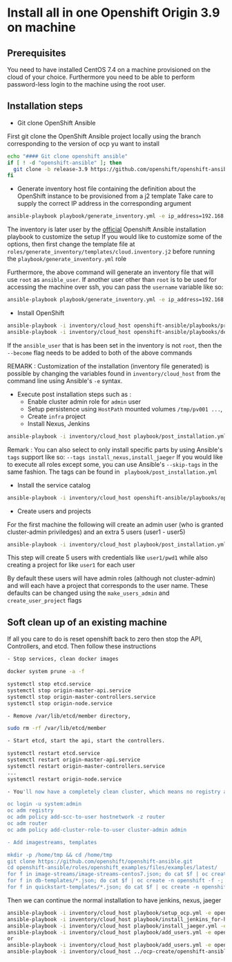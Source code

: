 # Install all in one Openshift Origin 3.9 on machine

## Prerequisites

You need to have installed CentOS 7.4 on a machine provisioned on the cloud of your choice.
Furthermore you need to be able to perform password-less login to the machine using the root user.

## Installation steps

- Git clone OpenShift Ansible

First git clone the OpenShift Ansible project locally using the branch corresponding to the version of ocp yu want to install

```bash
echo "#### Git clone openshift ansible"
if [ ! -d "openshift-ansible" ]; then
  git clone -b release-3.9 https://github.com/openshift/openshift-ansible.git
fi
```

- Generate inventory host file containing the definition about the OpenShift instance to be provisioned from a j2 template
Take care to supply the correct IP address in the corresponding argument

```bash
ansible-playbook playbook/generate_inventory.yml -e ip_address=192.168.99.50 -e openshift_origin_version=3.9
```

The inventory is later user by the [official](https://github.com/openshift/openshift-ansible) Openshift Ansible installation playbook to customize the setup
If you would like to customize some of the options, then first change the template file at `roles/generate_inventory/templates/cloud.inventory.j2`
before running the `playbook/generate_inventory.yml` role

Furthermore, the above command will generate an inventory file that will use `root` as `ansible_user`.
If another user other than `root` is to be used for accessing the machine over ssh, you can pass the `username` variable like so:

```bash
ansible-playbook playbook/generate_inventory.yml -e ip_address=192.168.99.50 -e openshift_origin_version=3.9 -e username=centos
```

- Install OpenShift

```bash
ansible-playbook -i inventory/cloud_host openshift-ansible/playbooks/prerequisites.yml
ansible-playbook -i inventory/cloud_host openshift-ansible/playbooks/deploy_cluster.yml
```

If the `ansible_user` that is has been set in the inventory is not `root`, then the `--become` flag needs to be added to both
of the above commands 

REMARK : Customization of the installation (inventory file generated) is possible by changing the variables found in `inventory/cloud_host` from the command line using Ansible's `-e` syntax.

- Execute post installation steps such as : 
  - Enable cluster admin role for `admin` user
  - Setup persistence using `HostPath` mounted volumes `/tmp/pv001 ...`,
  - Create `infra` project
  - Install Nexus, Jenkins 
 

```bash
ansible-playbook -i inventory/cloud_host playbook/post_installation.yml -e openshift_admin_pwd=admin --tags "enable_cluster_admin,persistence"
```

Remark : You can also select to only install specific parts by using Ansible's `tags` support like so: `--tags install_nexus,install_jaeger`
If you would like to execute all roles except some, you can use Ansible's `--skip-tags` in the same fashion. 
The tags can be found in ` playbook/post_installation.yml`

- Install the service catalog
```bash
ansible-playbook -i inventory/cloud_host openshift-ansible/playbooks/openshift-service-catalog/config.yml
```

- Create users and projects

For the first machine the following will create an admin user (who is granted cluster-admin priviledges) and an extra 5 users (user1 - user5)

```bash
ansible-playbook -i inventory/cloud_host playbook/post_installation.yml -e openshift_node=masters --tags identity_provider,enable_cluster_admin,add_extra_users -e number_of_extra_users=5 -e first_extra_user_offset=1 -e openshift_admin_pwd=admin
```

This step will create 5 users with credentials like `user1/pwd1` while also creating a project for like `user1` for each user

By default these users will have admin roles (although not cluster-admin) and will each have a project that corresponds to the user name.
These defaults can be changed using the `make_users_admin` and `create_user_project` flags 

## Soft clean up of an existing machine

If all you care to do is reset openshift back to zero then stop the API, Controllers, and etcd. Then follow these instructions

```bash
- Stop services, clean docker images

docker system prune -a -f

systemctl stop etcd.service
systemctl stop origin-master-api.service
systemctl stop origin-master-controllers.service
systemctl stop origin-node.service

- Remove /var/lib/etcd/member directory,

sudo rm -rf /var/lib/etcd/member

- Start etcd, start the api, start the controllers.

systemctl restart etcd.service
systemctl restart origin-master-api.service
systemctl restart origin-master-controllers.service
...
systemctl restart origin-node.service

- You'll now have a completely clean cluster, which means no registry and router but you can re-add those with

oc login -u system:admin
oc adm registry
oc adm policy add-scc-to-user hostnetwork -z router
oc adm router
oc adm policy add-cluster-role-to-user cluster-admin admin

- Add imagestreams, templates

mkdir -p /home/tmp && cd /home/tmp
git clone https://github.com/openshift/openshift-ansible.git
cd openshift-ansible/roles/openshift_examples/files/examples/latest/
for f in image-streams/image-streams-centos7.json; do cat $f | oc create -n openshift -f -; done
for f in db-templates/*.json; do cat $f | oc create -n openshift -f -; done
for f in quickstart-templates/*.json; do cat $f | oc create -n openshift -f -; done
```

Then we can continue the normal installation to have jenkins, nexus, jaeger

```bash
ansible-playbook -i inventory/cloud_host playbook/setup_ocp.yml -e openshift_node=masters --skip-tags "config_dns,install_jenkins" -e persistence=false
ansible-playbook -i inventory/cloud_host playbook/install_jenkins_for-hetzner.yml -e openshift_node=masters
ansible-playbook -i inventory/cloud_host playbook/install_jaeger.yml -e openshift_node=masters
ansible-playbook -i inventory/cloud_host playbook/add_users.yml -e openshift_node=masters -e number_of_users=20 -e first_user_offset=31
or
ansible-playbook -i inventory/cloud_host playbook/add_users.yml -e openshift_node=masters -e number_of_users=30 -e first_user_offset=1
ansible-playbook -i inventory/cloud_host ../ocp-create/openshift-ansible/playbooks/byo/openshift-cluster/service-catalog.yml
```
